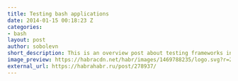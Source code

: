 ```yaml
---
title: Testing bash applications
date: 2014-01-15 00:18:23 Z
categories:
- bash
layout: post
author: sobolevn
short_description: This is an overview post about testing frameworks in bash.
image_preview: https://habracdn.net/habr/images/1469788235/logo.svg?r=2
external_url: https://habrahabr.ru/post/278937/
---
```



